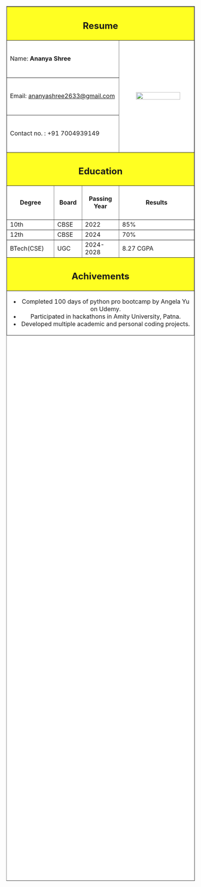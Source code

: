 <!DOCTYPE html>
<html>
<head>
    <title>Resume</title>
</head>
<body>
    <table border ="1" width="80%" height="60%" bgcolor= "white" align="center">
        <tr>
            <td colspan="4" align="center" bgcolor="#ffff22" ><h2>Resume</h2></td>
        </tr>
        <tr>
            <td colspan="3" width="30%" style="height: 100px"> Name: <b>Ananya Shree</b> </td>
            <td rowspan="3" width="30%" > <img src="meeee.jpeg" height="40%" width="80%" align="right"></td>
        </tr>
        <tr>
            <td colspan="3" width="30%" style="height: 100px" > Email: <u> ananyashree2633@gmail.com </u></td>
        </tr>
        <tr>
            <td colspan="3" width="30%" style="height: 100px"> Contact no. : +91 7004939149 </td>
        </tr>
        <tr>
            <td colspan="4" align="center" bgcolor="#ffff22"><h2>Education</h2></td>
        </tr>
        <tr>
        <td align="center"><h4>Degree</h4></td>
        <td align="center"><h4>Board</h4></td>
        <td align="center"><h4>Passing Year</h4></td>
        <td align="center"><h4>Results</h4></td>
        </tr>
        <tr>
            <td>10th</td>
            <td>CBSE</td>
            <td>2022</td>
            <td>85%</td>
        </tr>
        <tr>
            <td>12th</td>
            <td>CBSE</td>
            <td>2024</td>
            <td>70%</td>
        </tr>
        <tr>
            <td>BTech(CSE)</td>
            <td>UGC</td>
            <td>2024-2028</td>
            <td>8.27 CGPA</td>
        </tr>
        <tr>
            <td colspan="4" bgcolor="#ffff22" align="center"><h2>Achivements</h2></td>
        </tr>
        <tr>
            <td colspan="4" rowspan="5" align="center">
                <ul>
                    <li>Completed 100 days of python pro bootcamp by Angela Yu on Udemy.</li>
                    <li>Participated in hackathons in Amity University, Patna.</li>
                    <li>Developed multiple academic and personal coding projects.</li>
                </ul>
            </td>
        </tr>
    </table>
</body>
</html>
